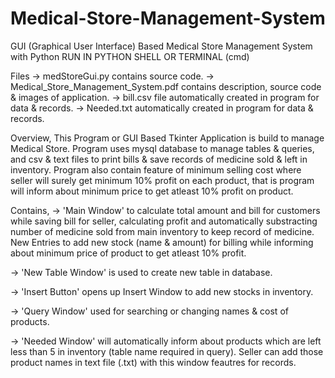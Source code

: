 # Medical-Store-Management-System
GUI (Graphical User Interface) Based Medical Store Management System with Python
RUN IN PYTHON SHELL OR TERMINAL (cmd)

Files
-> medStoreGui.py contains source code.
-> Medical_Store_Management_System.pdf contains description, source code & images of application.
-> bill.csv file automatically created in program for data & records.
-> Needed.txt automatically created in program for data & records.


Overview,
This Program or GUI Based Tkinter Application is build to manage Medical Store.
Program uses mysql database to manage tables & queries, and csv & text files to print bills & save records of medicine sold & left in inventory.
Program also contain feature of minimum selling cost where seller will surely get minimum 10% profit on each product, that is program will inform about minimum price to get atleast 10% profit on product.

Contains,
-> 'Main Window' to calculate total amount and bill for customers while saving bill for seller, calculating profit and automatically substracting number of medicine sold from main inventory to keep record of medicine. New Entries to add new stock (name & amount) for billing while informing about minimum price of product to get atleast 10% profit.

-> 'New Table Window' is used to create new table in database.

-> 'Insert Button' opens up Insert Window to add new stocks in inventory.

-> 'Query Window' used for searching or changing names & cost of products.

-> 'Needed Window' will automatically inform about products which are left less than 5 in inventory (table name required in query). Seller can add those product names in text file (.txt) with this window feautres for records.


